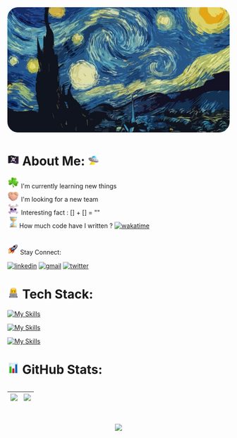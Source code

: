 <div class="header-container" 
  style="display: flex;
  justify-content: center;
  overflow: auto;
  margin-bottom: 3rem;">

  <img src="./img/Starry_night.jpg" alt="header" class="header-image" style="border-radius: 24px;"/>
</div>

# <img src="./img/Pirate_Flag.png" alt="Pirate Flag" style= "width: 27px ; height: 27px ;" /> About Me: <img src="./img/Flying_Saucer.png" alt="Flying Saucer" style= "width: 27px ; height: 27px ;" />

<div style="margin-bottom: 2rem;">
  
  <img src="./img/Shamrock.webp" alt="Shamrock" style= "width: 27px ; height: 27px ;" /> I'm currently learning new things<br>
  <img src="./img/Folded_Hands_Light_Skin_Tone.png" alt="Folded Hands Light Skin Tone" style= "width: 27px ; height: 27px ;" /> I'm looking for a new team<br>
  <img src="./img/Skull_and_Crossbones.png" alt="Skull and Crossbones" style= "width: 27px ; height: 27px ;" /> Interesting fact : [] + [] = "" <br />
  <img src="./img/Hourglass_Not_Done.png" alt="Hourglass Not Done" style= "width: 27px ; height: 27px ;" />How much code have I written ?
  [![wakatime](https://wakatime.com/badge/user/250f79db-0cf4-4f2f-9186-669897a7487e.svg)](https://wakatime.com/@250f79db-0cf4-4f2f-9186-669897a7487e)
</div>

<div class="stay-connected">
  <img src="./img/Rocket.webp" alt="Rocket" width="25" height="25" /> Stay Connect:
  
  [![linkedin](https://skillicons.dev/icons?i=linkedin&theme=dark)](http://linkedin.com/in/AliScripter)
  [![gmail](https://skillicons.dev/icons?i=gmail&theme=dark)](mailto:araz.hello@gmail.com)
  [![twitter](https://skillicons.dev/icons?i=twitter&theme=dark)](https://x.com/AliScripter?s=09)
</div>

# <img src="./img/Man_Technologist.webp" alt="Man Technologist" style= "width: 27px ; height: 27px ;" /> Tech Stack:

<div style="margin-bottom: 2rem;">
  
  [![My Skills](https://skillicons.dev/icons?i=nuxt,vue,pinia,php,mysql,firebase,wordpress,typescript,javascript,&theme=dark)](#)

[![My Skills](https://skillicons.dev/icons?i=git,github,gitlab,npm,tailwind,bootstrap,sass,css,html,&theme=dark)](#)

[![My Skills](https://skillicons.dev/icons?i=linux,vscode,postman,&theme=dark)](#)

</div>

# <img src="./img/Bar_Chart.webp" alt="Bar Chart" style= "width: 27px ; height: 27px ;" /> GitHub Stats:

<div style="margin-bottom: 2rem;display: flex; align-items: start;">

| ![](https://github-readme-stats.vercel.app/api?username=AliScripter&theme=transparent&hide_border=true&include_all_commits=true&count_private=true) | ![](https://github-readme-stats.vercel.app/api/top-langs/?username=AliScripter&theme=transparent&hide_border=true&include_all_commits=true&count_private=true&layout=compact) |
| --------------------------------------------------------------------------------------------------------------------------------------------------- | ----------------------------------------------------------------------------------------------------------------------------------------------------------------------------- |

</div>

<div class="video-container" style="display: flex; justify-content: center;margin-top:1rem">
  <img src="./img/film.gif"
  style="max-width: 100%;
  height: auto;
  aspect-ratio: 16/9;">
</div>
